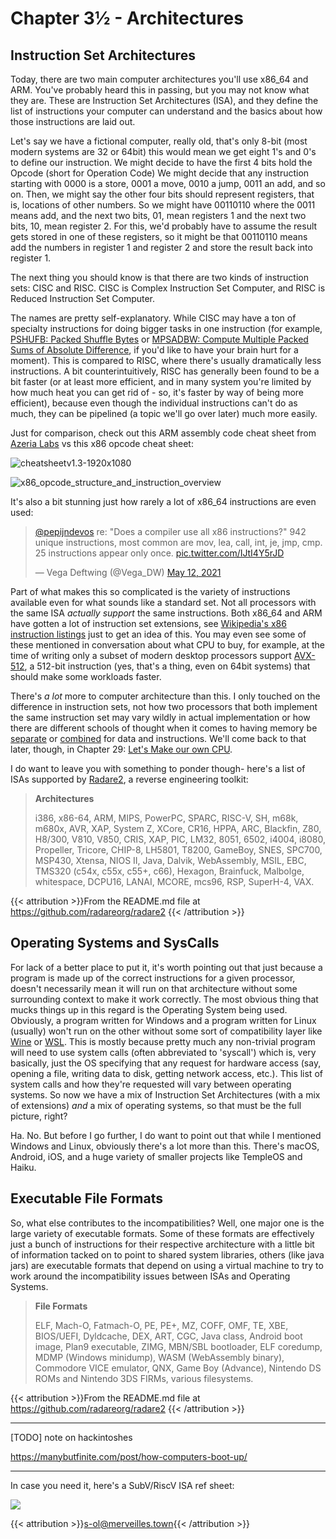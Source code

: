 # Chapter 3½ - Architectures

## Instruction Set Architectures

Today, there are two main computer architectures you'll use x86_64 and ARM. You've probably heard this in passing, but you may not know what they are. These are Instruction Set Architectures (ISA), and they define the list of instructions your computer can understand and the basics about how those instructions are laid out.

Let's say we have a fictional computer, really old, that's only 8-bit (most modern systems are 32 or 64bit) this would mean we get eight 1's and 0's to define our instruction. We might decide to have the first 4 bits hold the Opcode (short for Operation Code) We might decide that any instruction starting with 0000 is a store, 0001 a move, 0010 a jump, 0011 an add, and so on. Then, we might say the other four bits should represent registers, that is, locations of other numbers. So we might have 00110110 where the 0011 means add, and the next two bits, 01, mean registers 1 and the next two bits,  10, mean register 2. For this, we'd probably have to assume the result gets stored in one of these registers, so it might be that 00110110 means add the numbers in register 1 and register 2 and store the result back into register 1.

The next thing you should know is that there are two kinds of instruction sets: CISC and RISC. CISC is Complex Instruction Set Computer, and RISC is Reduced Instruction Set Computer.

The names are pretty self-explanatory. While CISC may have a ton of specialty instructions for doing bigger tasks in one instruction (for example, [PSHUFB: Packed Shuffle Bytes](https://www.felixcloutier.com/x86/pshufb) or [MPSADBW: Compute Multiple Packed Sums of Absolute Difference](https://www.felixcloutier.com/x86/mpsadbw), if you'd like to have your brain hurt for a moment). This is compared to RISC, where there's usually dramatically less instructions. A bit counterintuitively, RISC has generally been found to be a bit faster (or at least more efficient, and in many system you're limited by how much heat you can get rid of - so, it's faster by way of being more efficient), because even though the individual instructions can't do as much, they can be pipelined (a topic we'll go over later) much more easily.

Just for comparison, check out this ARM assembly code cheat sheet from [Azeria Labs](https://azeria-labs.com/assembly-basics-cheatsheet/) vs this x86 opcode cheat sheet:

![cheatsheetv1.3-1920x1080](/eng/armcheat.webp)

![x86_opcode_structure_and_instruction_overview](/eng/x86_opcode_structure_and_instruction_overview.webp)

It's also a bit stunning just how rarely a lot of x86_64 instructions are even used:

<blockquote class="twitter-tweet"><p lang="en" dir="ltr"><a href="https://twitter.com/pepijndevos?ref_src=twsrc%5Etfw">@pepijndevos</a> re: &quot;Does a compiler use all x86 instructions?&quot; 942 unique instructions, most common are mov, lea, call, int, je, jmp, cmp. 25 instructions appear only once. <a href="https://t.co/IJtI4Y5rJD">pic.twitter.com/IJtI4Y5rJD</a></p>&mdash; Vega Deftwing (@Vega_DW) <a href="https://twitter.com/Vega_DW/status/1392329312683057154?ref_src=twsrc%5Etfw">May 12, 2021</a></blockquote> <script async src="https://platform.twitter.com/widgets.js" charset="utf-8"></script>

Part of what makes this so complicated is the variety of instructions available even for what sounds like a standard set. Not all processors with the same ISA *actually support* the same instructions. Both x86_64 and ARM have gotten a lot of instruction set extensions, see [Wikipedia's x86 instruction listings](https://en.wikipedia.org/wiki/X86_instruction_listings#Added_in_specific_processors) just to get an idea of this. You may even see some of these mentioned in conversation about what CPU to buy, for example, at the time of writing only a subset of modern desktop processors support [AVX-512](https://en.wikipedia.org/wiki/AVX-512), a 512-bit instruction (yes, that's a thing, even on 64bit systems) that should make some workloads faster.

There's *a lot* more to computer architecture than this. I only touched on the difference in instruction sets, not how two processors that both implement the same instruction set may vary wildly in actual implementation or how there are different schools of thought when it comes to having memory be [separate](https://en.wikipedia.org/wiki/Harvard_architecture) or [combined](https://en.wikipedia.org/wiki/Von_Neumann_architecture) for data and instructions. We'll come back to that later, though, in Chapter 29: <a href="/engineering/deeper/comparch/">Let's Make our own CPU</a>.

I do want to leave you with something to ponder though- here's a list of ISAs supported by [Radare2](https://github.com/radareorg/radare2), a reverse engineering toolkit:

> **Architectures**
>
> i386, x86-64, ARM, MIPS, PowerPC, SPARC, RISC-V, SH, m68k, m680x, AVR, XAP, System Z, XCore, CR16, HPPA, ARC, Blackfin, Z80, H8/300, V810, V850, CRIS, XAP, PIC, LM32, 8051, 6502, i4004, i8080, Propeller, Tricore, CHIP-8, LH5801, T8200, GameBoy, SNES, SPC700, MSP430, Xtensa, NIOS II, Java, Dalvik, WebAssembly, MSIL, EBC, TMS320 (c54x, c55x, c55+, c66), Hexagon, Brainfuck, Malbolge, whitespace, DCPU16, LANAI, MCORE, mcs96, RSP, SuperH-4, VAX.

{{< attribution >}}From the README.md file at https://github.com/radareorg/radare2 {{< /attribution >}}

## Operating Systems and SysCalls

For lack of a better place to put it, it's worth pointing out that just because a program is made up of the correct instructions for a given processor, doesn't necessarily mean it will run on that architecture without some surrounding context to make it work correctly. The most obvious thing that mucks things up in this regard is the Operating System being used. Obviously, a program written for Windows and a program written for Linux (usually) won't run on the other without some sort of compatibility layer like [Wine](https://www.winehq.org) or [WSL](https://docs.microsoft.com/en-us/windows/wsl/install-win10). This is mostly because pretty much any non-trivial program will need to use system calls (often abbreviated to 'syscall') which is, very basically, just the OS specifying that any request for hardware access (say, opening a file, writing data to disk, getting network access, etc.). This list of system calls and how they're requested will vary between operating systems. So now we have a mix of Instruction Set Architectures (with a mix of extensions) *and* a mix of operating systems, so that must be the full picture, right?

Ha. No. But before I go further, I do want to point out that while I mentioned Windows and Linux, obviously there's a lot more than this. There's macOS, Android, iOS, and a huge variety of smaller projects like TempleOS and Haiku.

## Executable File Formats

So, what else contributes to the incompatibilities? Well, one major one is the large variety of executable formats. Some of these formats are effectively just a bunch of instructions for their respective architecture with a little bit of information tacked on to point to shared system libraries, others (like java jars) are executable formats that depend on using a virtual machine to try to work around the incompatibility issues between ISAs and Operating Systems.

> **File Formats**
>
> ELF, Mach-O, Fatmach-O, PE, PE+, MZ, COFF, OMF, TE, XBE, BIOS/UEFI, Dyldcache, DEX, ART, CGC, Java class, Android boot image, Plan9 executable, ZIMG, MBN/SBL bootloader, ELF coredump, MDMP (Windows minidump), WASM (WebAssembly binary), Commodore VICE emulator, QNX, Game Boy (Advance), Nintendo DS ROMs and Nintendo 3DS FIRMs, various filesystems.

{{< attribution >}}From the README.md file at https://github.com/radareorg/radare2 {{< /attribution >}}

---

[TODO] note on hackintoshes

https://manybutfinite.com/post/how-computers-boot-up/





---

In case you need it, here's a SubV/RiscV ISA ref sheet:

![](/eng/risc.webp)

{{< attribution >}}[s-ol@merveilles.town](https://merveilles.town/@s_ol/106578158809590397){{< /attribution >}}

<!-- TODO Endiness, non binary, non silicon: FERAM, Quantum, Optical, https://en.wikipedia.org/wiki/Stochastic_computing, Analog computers -->